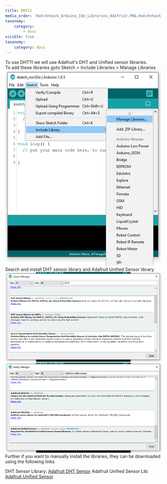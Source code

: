 ```yaml
---
title: DHT11
media_order: 'Hatchnhack_Arduino_Ide_Libraries_Adafruit.PNG,Hatchnhack_Arduino_Ide_Libraries_DHT11.PNG,Hatchnhack_Arduino_Ide_Libraries.PNG'
taxonomy:
    category:
        - docs
visible: true
taxanomy:
    category: docs
---
```


To use DHT11 we will use Adafruit's DHT and Unified sensor libraries.  
To add these libraries goto Sketch > Include Libraries > Manage Libraries
![Hatchnhack_Arduino_Ide_Libraries](Hatchnhack_Arduino_Ide_Libraries.PNG?classes=caption "Arduino IDE Manage Libraries")
Search and install DHT sensor library and Adafruit Unified Sensor library.
![Hatchnhack_Arduino_Ide_Libraries_DHT11](Hatchnhack_Arduino_Ide_Libraries_DHT11.PNG?classes=caption "Arduino IDE Install DHT11 Library")
![Hatchnhack_Arduino_Ide_Libraries_Adafruit](Hatchnhack_Arduino_Ide_Libraries_Adafruit.PNG?classes=caption "Arduino IDE Install Adafruit Unified Sensor Library")
Further if you want to manually install the libraries, they can be downloaded using the following links  

DHT Sensor Library: [Adafruit DHT Sensor](https://github.com/adafruit/DHT-sensor-library)
Adafruit Unified Sensor Lib: [Adafruit Unified Sensor](https://github.com/adafruit/Adafruit_Sensor)